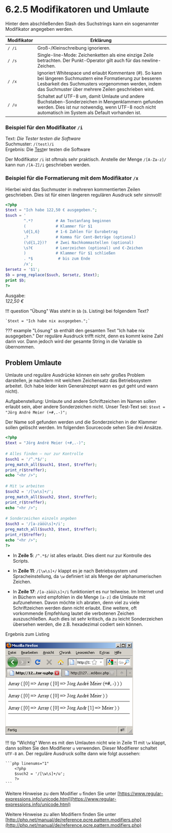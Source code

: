 # 6.2.5 Modifikatoren und Umlaute

Hinter dem abschließenden Slash des Suchstrings kann ein sogenannter Modifikator angegeben werden.

| Modifikator | Erklärung |
|-------------|-----------|
| `/ /i`      | Groß-/Kleinschreibung ignorieren. |
| `/ /s`      | Single-line-Mode: Zeichenketten als eine einzige Zeile betrachten. Der Punkt-Operator gilt auch für das newline-Zeichen. |
| `/ /x`      | Ignoriert Whitespace und erlaubt Kommentare (#). So kann bei längeren Suchmustern eine Formatierung zur besseren Lesbarkeit des Suchmusters vorgenommen werden, indem das Suchmuster über mehrere Zeilen geschrieben wird. |
| `/ /u`      | Schaltet auf UTF-8 um, damit Umlaute und andere Buchstaben-Sonderzeichen in Mengenklammern gefunden werden. Dies ist nur notwendig, wenn UTF-8 noch nicht automatisch im System als Default vorhanden ist. |


### Beispiel für den Modifikator `/i`
    
Text: *Die Tester testen die Software*<br>
Suchmuster: `/(test)/i`<br>
Ergebnis: Die <u>Test</u>er testen die Software

Der Modifikator `/i` ist oftmals sehr praktisch. Anstelle der Menge `/[A-Za-z]/` kann nun `/[A-Z]/i` geschrieben werden.

### Beispiel für die Formatierung mit dem Modifikator `/x`
Hierbei wird das Suchmuster in mehreren kommentierten Zeilen geschrieben. Dies ist für einen längeren regulären Ausdruck sehr sinnvoll!

```php linenums="1"
<?php
$text = "Ich habe 122,50 € ausgegeben.";
$such = '
        ^.*?          # Am Textanfang beginnen
        (             # Klammer für $1
        \d{1,6}       # 1-6 Zahlen für Eurobetrag
        ,?            # Komma für Cent-Beträge (optional)
        (\d{1,2})?    # Zwei Nachkommastellen (optional)
        \s?€          # Leerzeichen (optional) und €-Zeichen
        )             # Klammer für $1 schließen
        . *$           # bis zum Ende
        /x';
$ersetz = '$1';
$b = preg_replace($such, $ersetz, $text);
print $b;
?>
```

Ausgabe:<br>
*122,50 €*

!!! question "Übung"
    Was steht in  `$b` (s. Listing) bei folgendem Text?
    
    `$text = "Ich habe nix ausgegeben.";`
    
??? example "Lösung"
    `$b` enthält den gesamten Text "Ich habe nix ausgegeben." Der reguläre Ausdruck trifft nicht, denn es kommt keine Zahl darin vor. Dann jedoch wird der gesamte String in die Variable `$b` übernommen.

## Problem Umlaute

Umlaute und reguläre Ausdrücke können ein sehr großes Problem darstellen, je nachdem mit welchem Zeichensatz das Betriebssystem arbeitet. (Ich habe leider kein Generalrezept wann es gut geht und wann nicht).

Aufgabenstellung: Umlaute und andere Schriftzeichen im Namen sollen erlaubt sein, aber andere Sonderzeichen nicht. Unser Test-Text sei: `$text = "Jörg André Meier (+#,.-)";`

Der Name soll gefunden werden und die Sonderzeichen in der Klammer sollen gelöscht werden. Im folgenden Sourcecode sehen Sie drei Ansätze.

```php linenums="1"
<?php
$text = "Jörg André Meier (+#,.-)";

# Alles finden – nur zur Kontrolle
$such1 = '/^.*$/';
preg_match_all($such1, $text, $treffer);
print_r($treffer);
echo "<hr />";

# Mit \w arbeiten
$such2 = '/[\w\s]+/';
preg_match_all($such2, $text, $treffer);
print_r($treffer);
echo "<hr />";

# Sonderzeichen einzeln angeben
$such3 = '/[a-zäöü\s]+/i';
preg_match_all($such3, $text, $treffer);
print_r($treffer);
echo "<hr />";
?>
```

- In **Zeile 5**: `/^.*$/` ist alles erlaubt. Dies dient nur zur Kontrolle des Scripts.

- In **Zeile 11**: `/[\w\s]+/` klappt es je nach Betriebssystem und Spracheinstellung, da `\w` definiert ist als Menge der alphanumerischen Zeichen.

- In **Zeile 17**: `/[a-zäöü\s]+/i` funktioniert es nur teilweise. Im Internet und in Büchern wird empfohlen in die Menge `[a-z]` die Umlaute mit aufzunehmen. Davon möchte ich abraten, denn viel zu viele Schriftzeichen werden dann nicht erlaubt. Eine weitere, oft vorkommende Empfehlung lautet die verbotenen Zeichen auszuschließen. Auch dies ist sehr kritisch, da zu leicht Sonderzeichen übersehen werden, die z.B. hexadezimal codiert sein können.

Ergebnis zum Listing

![Ergebnis](media/RegEx-umlaute.png)


!!! tip "Wichtig"
    Wenn es mit den Umlauten nicht wie in Zeile 11 mit `\w` klappt, dann sollten Sie den Modifierer `u` verwenden. Dieser Modifierer schaltet `UTF-8` an. Der reguläre Ausdruck sollte dann wie folgt aussehen:
    
    ```php linenums="1"
        <?php
        $such2 = '/[\w\s]+/u';
        ?>
    ```

Weitere Hinweise zu dem Modifier `u` finden Sie unter [https://www.regular-expressions.info/unicode.html](https://www.regular-expressions.info/unicode.html)

Weitere Hinweise zu allen Modifiern finden Sie unter [http://php.net/manual/de/reference.pcre.pattern.modifiers.php](http://php.net/manual/de/reference.pcre.pattern.modifiers.php)
